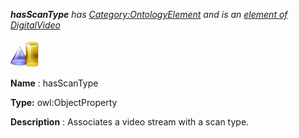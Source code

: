 ___hasScanType__ 
 has
 [Category:OntologyElement](../../Category/OntologyElement "Category:OntologyElement") 
 and is an
 [element of](../../Property/ElementOf "Property:ElementOf") 
[DigitalVideo](../../Submissions/DigitalVideo "Submissions:DigitalVideo")_




  





[![ObjectProperty](../public/images/thumb/c/c3/ObjectProperty.gif/45px-ObjectProperty.gif)](../../Image/ObjectProperty.gif "ObjectProperty")


__Name__ 
 : hasScanType
 



__Type:__ 
 owl:ObjectProperty
 



__Description__ 
 : Associates a video stream with a scan type.